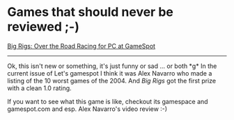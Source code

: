 # Games that should never be reviewed ;-)

<a href="http://www.gamespot.com/pc/driving/bigrigsotrr/index.html">Big Rigs: Over the Road Racing for PC at GameSpot</a>

-------------------------------

<p><ins><img src="http://www.zerokspot.com/uploads/abysmal.jpg" class="left" alt=""/></ins>Ok, this isn't new or something, it's just funny or sad ... or both *g* In the current issue of Let's gamespot I think it was Alex Navarro who made a listing of the 10 worst games of the 2004. And <em>Big Rigs</em> got the first prize with a clean 1.0 rating.</p>

<p>If you want to see what this game is like, checkout its gamespace and gamespot.com and esp. Alex Navarro's video review :-)</p>


